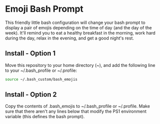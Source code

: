 # Emoji Bash Prompt

This friendly little bash configuration will change your bash prompt to display a pair of emojis depending on the time of day
(and the day of the week). It'll remind you to eat a healthy breakfast in the morning, work hard during the day, relax
in the evening, and get a good night's rest.

## Install - Option 1

Move this repository to your home directory (~), and add the following line to your ~/.bash_profile or
~/.profile:

```bash
source ~/.bash_custom/bash_emojis
```

## Install - Option 2

Copy the contents of .bash\_emojis to ~/.bash\_profile or ~/.profile. Make sure that there aren't any lines below that
modify the PS1 environment variable (this defines the bash prompt).


